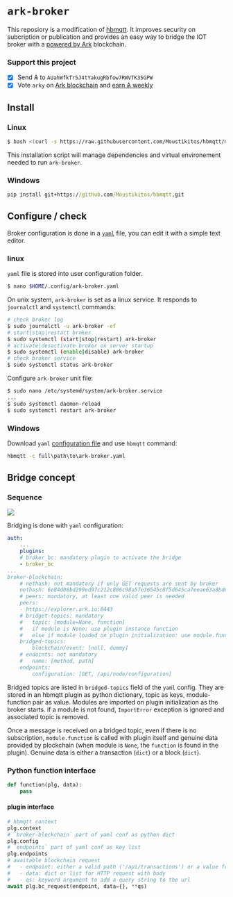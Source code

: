 
# `ark-broker`

This reposiory is a modification of [hbmqtt](https://hbmqtt.readthedocs.io/en/latest/index.html). It improves security on subcription or publication and provides an easy way to bridge the IOT broker with a [powered by Ark](https://ark.io/powered-by-ark) blockchain.

### Support this project

  * [X] Send &#1126; to `AUahWfkfr5J4tYakugRbfow7RWVTK35GPW`
  * [X] Vote `arky` on [Ark blockchain](https://explorer.ark.io) and [earn &#1126; weekly](http://dpos.arky-delegate.info/arky)

## Install

### Linux

```bash
$ bash <(curl -s https://raw.githubusercontent.com/Moustikitos/hbmqtt/master/ark-broker/install-ark-broker.sh)
```

This installation script will manage dependencies and virtual environement needed to run `ark-broker`.

### Windows

```cmd
pip install git+https://github.com/Moustikitos/hbmqtt.git
```

## Configure / check

Broker configuration is done in a [`yaml`](https://yaml.org/) file, you can edit it with a simple text editor.

### linux

`yaml` file is stored into user configuration folder.

```bash
$ nano $HOME/.config/ark-broker.yaml
```

On unix system, `ark-broker` is set as a linux service. It responds to `journalctl` and `systemctl` commands:

```bash
# check broker log
$ sudo journalctl -u ark-broker -ef
# start|stop|restart broker
$ sudo systemctl (start|stop|restart) ark-broker
# activate|desactivate broker on server startup
$ sudo systemctl (enable|disable) ark-broker
# check broker service
$ sudo systemctl status ark-broker
```

Configure `ark-broker` unit file:

```bash
$ sudo nano /etc/systemd/system/ark-broker.service
...
$ sudo systemctl daemon-reload
$ sudo systemctl restart ark-broker
```

### Windows

Download `yaml` [configuration file](https://raw.githubusercontent.com/Moustikitos/hbmqtt/master/ark-broker/ark-broker.yaml) and use `hbmqtt` command:

```cmd
hbmqtt -c full\path\to\ark-broker.yaml
```

## Bridge concept

### Sequence

[![](https://mermaid.ink/img/eyJjb2RlIjoic2VxdWVuY2VEaWFncmFtXG5QYXJ0aWNpcGFudCBOZXR3b3JrXG5QYXJ0aWNpcGFudCBCcm9rZXJcbiAgICBOb3RlIGxlZnQgb2YgTmV0d29yazogTmV0d29yayBjb3VsZCBiZTxici8-YSBibG9ja2NoYWluIG5vZGU8YnIvPm9yIHNvbWV0aGluZyBlbHNlXG4gICAgTmV0d29yay0-PkJyb2tlcjogZGF0YSBzZW50IG9uIGJyaWRnZWQgdG9waWNcbiAgICBhbHQgZGF0YSBzZWVtcyBnb29kIGVub3VnaFxuICAgICAgICBOb3RlIG92ZXIgQnJva2VyOiBkYXRhIGhhcyB0byBiZSBhPGJyLz52YWxpZCBqc29uIHN0cmluZzxici8-YW5kIGNvbnRhaW5zIGF0IDxici8-bGVhc3QgaWQgYW5kIGhlaWdodDxici8-b3IgdHlwZSBmaWVsZFxuICAgICAgICBCcm9rZXItPj5CbG9ja2NoYWluOiBhc2sgZWxlbWVudFxuICAgICAgICBhbHQgYmxvY2tjaGFpbiBzZW5kcyBlbGVtZW50XG4gICAgICAgICAgICBCbG9ja2NoYWluLT4-QnJva2VyOiBbdHggb3IgYmxvY2tdXG4gICAgICAgICAgICBCcm9rZXItPj5Ccm9rZXI6IG1vZHVsZS5mdW5jdGlvbihwbGcsIHR4IG9yIGJsb2NrKVxuICAgICAgICBlbHNlIGJsb2NrY2hhaW4gc2VuZHMgbm90aGluZ1xuICAgICAgICAgICAgQmxvY2tjaGFpbi0-PkJyb2tlcjogWyBdXG4gICAgICAgIGVuZFxuICAgIGVsc2UgZGF0YSBub3QgZ29vZCBlbm91Z2hcbiAgICAgICAgQnJva2VyLS0-PkJyb2tlcjogaWdub3JlXG4gICAgZW5kXG4gICAgQnJva2VyLT4-QnJva2VyOiBmb3J3YXJkIGRhdGEgdG8gc3Vic2NyaWJlcnMgKGlmIGFueSlcbiIsIm1lcm1haWQiOnsidGhlbWUiOiJmb3Jlc3QifSwidXBkYXRlRWRpdG9yIjpmYWxzZX0)](https://mermaid-js.github.io/mermaid-live-editor/#/edit/eyJjb2RlIjoic2VxdWVuY2VEaWFncmFtXG5QYXJ0aWNpcGFudCBOZXR3b3JrXG5QYXJ0aWNpcGFudCBCcm9rZXJcbiAgICBOb3RlIGxlZnQgb2YgTmV0d29yazogTmV0d29yayBjb3VsZCBiZTxici8-YSBibG9ja2NoYWluIG5vZGU8YnIvPm9yIHNvbWV0aGluZyBlbHNlXG4gICAgTmV0d29yay0-PkJyb2tlcjogZGF0YSBzZW50IG9uIGJyaWRnZWQgdG9waWNcbiAgICBhbHQgZGF0YSBzZWVtcyBnb29kIGVub3VnaFxuICAgICAgICBOb3RlIG92ZXIgQnJva2VyOiBkYXRhIGhhcyB0byBiZSBhPGJyLz52YWxpZCBqc29uIHN0cmluZzxici8-YW5kIGNvbnRhaW5zIGF0IDxici8-bGVhc3QgaWQgYW5kIGhlaWdodDxici8-b3IgdHlwZSBmaWVsZFxuICAgICAgICBCcm9rZXItPj5CbG9ja2NoYWluOiBhc2sgZWxlbWVudFxuICAgICAgICBhbHQgYmxvY2tjaGFpbiBzZW5kcyBlbGVtZW50XG4gICAgICAgICAgICBCbG9ja2NoYWluLT4-QnJva2VyOiBbdHggb3IgYmxvY2tdXG4gICAgICAgICAgICBCcm9rZXItPj5Ccm9rZXI6IG1vZHVsZS5mdW5jdGlvbihwbGcsIHR4IG9yIGJsb2NrKVxuICAgICAgICBlbHNlIGJsb2NrY2hhaW4gc2VuZHMgbm90aGluZ1xuICAgICAgICAgICAgQmxvY2tjaGFpbi0-PkJyb2tlcjogWyBdXG4gICAgICAgIGVuZFxuICAgIGVsc2UgZGF0YSBub3QgZ29vZCBlbm91Z2hcbiAgICAgICAgQnJva2VyLS0-PkJyb2tlcjogaWdub3JlXG4gICAgZW5kXG4gICAgQnJva2VyLT4-QnJva2VyOiBmb3J3YXJkIGRhdGEgdG8gc3Vic2NyaWJlcnMgKGlmIGFueSlcbiIsIm1lcm1haWQiOnsidGhlbWUiOiJmb3Jlc3QifSwidXBkYXRlRWRpdG9yIjpmYWxzZX0)

Bridging is done with `yaml` configuration:

```yaml
auth:
    ...
    plugins:
    # broker_bc: mandatory plugin to activate the bridge
    - broker_bc
...
broker-blockchain:
    # nethash: not mandatory if only GET requests are sent by broker
    nethash: 6e84d08bd299ed97c212c886c98a57e36545c8f5d645ca7eeae63a8bd62d8988
    # peers: mandatory, at least one valid peer is needed
    peers:
    - https://explorer.ark.io:8443
    # bridget-topics: mandatory
    #   topic: [module=None, function]
    #   if module is None: use plugin instance function
    #   else if module loaded on plugin initialization: use module.function
    bridged-topics:
        blockchain/event: [null, dummy]
    # endoints: not mandatory
    #   name: [method, path]
    endpoints:
        configuration: [GET, /api/node/configuration]
```

Bridged topics are listed in `bridged-topics` field of the `yaml` config. They are stored in an hbmqtt plugin as python dictionary, topic as keys, module-function pair as value. Modules are imported on plugin initialization as the broker starts. if a module is not found, `ImportError` exception is ignored and associated topic is removed.

Once a message is received on a bridged topic, even if there is no subscription, `module.function` is called with plugin itself and genuine data provided by plockchain (when module is `None`, the `function` is found in the plugin). Genuine data is either a transaction (`dict`) or a block (`dict`).

### Python function interface

```python
def function(plg, data):
    pass
```

#### plugin interface
```python
# hbmqtt context
plg.context
# `broker-blockchain` part of yaml conf as python dict
plg.config
# `endpoints` part of yaml conf as key list
plg.endpoints
# awaitable blockchain request
#   - endpoint: either a valid path ('/api/transactions') or a value from plg.endpoints
#   - data: dict or list for HTTP request with body
#   - qs: keyword argument to add a query string to the url
await plg.bc_request(endpoint, data={}, **qs)
```
